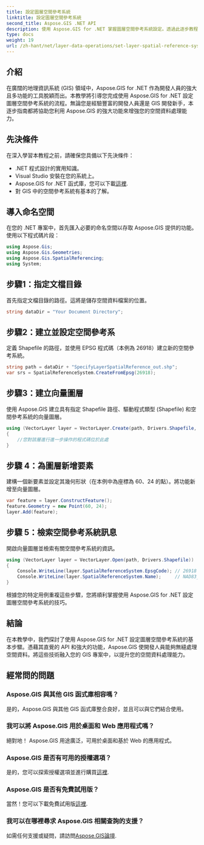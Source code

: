 ```yaml
---
title: 設定圖層空間參考系統
linktitle: 設定圖層空間參考系統
second_title: Aspose.GIS .NET API
description: 使用 Aspose.GIS for .NET 掌握圖層空間參考系統設定。透過此逐步教程提升您的 GIS 專案。
type: docs
weight: 19
url: /zh-hant/net/layer-data-operations/set-layer-spatial-reference-system/
---
```

## 介紹
在廣闊的地理資訊系統 (GIS) 領域中，Aspose.GIS for .NET 作為開發人員的強大且多功能的工具脫穎而出。本教學將引導您完成使用 Aspose.GIS for .NET 設定圖層空間參考系統的流程。無論您是經驗豐富的開發人員還是 GIS 開發新手，本逐步指南都將協助您利用 Aspose.GIS 的強大功能來增強您的空間資料處理能力。
## 先決條件
在深入學習本教程之前，請確保您具備以下先決條件：
- .NET 程式設計的實用知識。
- Visual Studio 安裝在您的系統上。
-  Aspose.GIS for .NET 函式庫，您可以下載[這裡](https://releases.aspose.com/gis/net/).
- 對 GIS 中的空間參考系統有基本的了解。
## 導入命名空間
在您的 .NET 專案中，首先匯入必要的命名空間以存取 Aspose.GIS 提供的功能。使用以下程式碼片段：
```csharp
using Aspose.Gis;
using Aspose.Gis.Geometries;
using Aspose.Gis.SpatialReferencing;
using System;
```
## 步驟1：指定文檔目錄
首先指定文檔目錄的路徑。這將是儲存空間資料檔案的位置。
```csharp
string dataDir = "Your Document Directory";
```
## 步驟2：建立並設定空間參考系
定義 Shapefile 的路徑，並使用 EPSG 程式碼（本例為 26918）建立新的空間參考系統。
```csharp
string path = dataDir + "SpecifyLayerSpatialReference_out.shp";
var srs = SpatialReferenceSystem.CreateFromEpsg(26918);
```
## 步驟3：建立向量圖層
使用 Aspose.GIS 建立具有指定 Shapefile 路徑、驅動程式類型 (Shapefile) 和空間參考系統的向量圖層。
```csharp
using (VectorLayer layer = VectorLayer.Create(path, Drivers.Shapefile, srs))
{
    //您對該層進行進一步操作的程式碼位於此處
}
```
## 步驟 4：為圖層新增要素
建構一個新要素並設定其幾何形狀（在本例中為座標為 60、24 的點）。將功能新增至向量圖層。
```csharp
var feature = layer.ConstructFeature();
feature.Geometry = new Point(60, 24);
layer.Add(feature);
```
## 步驟 5：檢索空間參考系統訊息
開啟向量圖層並檢索有關空間參考系統的資訊。
```csharp
using (VectorLayer layer = VectorLayer.Open(path, Drivers.Shapefile))
{
    Console.WriteLine(layer.SpatialReferenceSystem.EpsgCode); // 26918
    Console.WriteLine(layer.SpatialReferenceSystem.Name);     // NAD83_UTM_zone_18N
}
```
根據您的特定用例重複這些步驟，您將順利掌握使用 Aspose.GIS for .NET 設定圖層空間參考系統的技巧。
## 結論
在本教學中，我們探討了使用 Aspose.GIS for .NET 設定圖層空間參考系統的基本步驟。憑藉其直覺的 API 和強大的功能，Aspose.GIS 使開發人員能夠無縫處理空間資料。將這些技術融入您的 GIS 專案中，以提升您的空間資料處理能力。
## 經常問的問題
### Aspose.GIS 與其他 GIS 函式庫相容嗎？
是的，Aspose.GIS 與其他 GIS 函式庫整合良好，並且可以與它們結合使用。
### 我可以將 Aspose.GIS 用於桌面和 Web 應用程式嗎？
絕對地！ Aspose.GIS 用途廣泛，可用於桌面和基於 Web 的應用程式。
### Aspose.GIS 是否有可用的授權選項？
是的，您可以探索授權選項並進行購買[這裡](https://purchase.aspose.com/buy).
### Aspose.GIS 是否有免費試用版？
當然！您可以下載免費試用版[這裡](https://releases.aspose.com/).
### 我可以在哪裡尋求 Aspose.GIS 相關查詢的支援？
如需任何支援或疑問，請訪問[Aspose.GIS論壇](https://forum.aspose.com/c/gis/33).